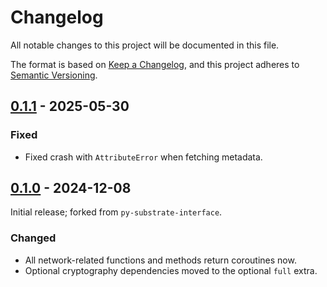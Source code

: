 # Changelog

All notable changes to this project will be documented in this file.

The format is based on [Keep a Changelog], and this project adheres to [Semantic Versioning].

## [0.1.1] - 2025-05-30

### Fixed

- Fixed crash with `AttributeError` when fetching metadata.

## [0.1.0] - 2024-12-08

Initial release; forked from `py-substrate-interface`.

### Changed

- All network-related functions and methods return coroutines now.
- Optional cryptography dependencies moved to the optional `full` extra.

<!-- Links -->
[keep a changelog]: https://keepachangelog.com/en/1.0.0/
[semantic versioning]: https://semver.org/spec/v2.0.0.html

<!-- Versions -->

[0.1.1]: https://github.com/dipdup-io/aiosubstrate/compare/0.1.0...0.1.1
[0.1.0]: https://github.com/dipdup-io/aiosubstrate/compare/57b665afdafbf06a6219e0600cdb696ae4b4bcfd...0.1.0
